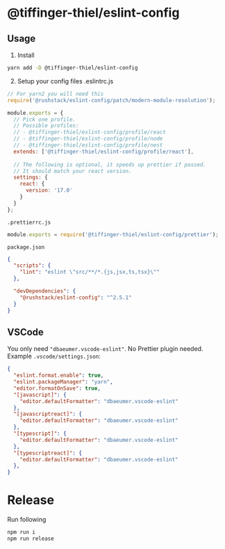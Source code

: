 # @tiffinger-thiel/eslint-config

## Usage

1. Install
```sh
yarn add -D @tiffinger-thiel/eslint-config
```
2. Setup your config files
.eslintrc.js
```js
// For yarn2 you will need this
require('@rushstack/eslint-config/patch/modern-module-resolution');

module.exports = {
  // Pick one profile.
  // Possible profiles:
  // - @tiffinger-thiel/eslint-config/profile/react
  // - @tiffinger-thiel/eslint-config/profile/node
  // - @tiffinger-thiel/eslint-config/profile/nest
  extends: ['@tiffinger-thiel/eslint-config/profile/react'],
  
  // The following is optional, it speeds up prettier if passed.
  // It should match your react version.
  settings: {
    react: {
      version: '17.0'
    }
  }
};
```

`.prettierrc.js`
```js
module.exports = require('@tiffinger-thiel/eslint-config/prettier');
```

`package.json`
```json
{
  "scripts": {
    "lint": "eslint \"src/**/*.{js,jsx,ts,tsx}\""
  },

  "devDependencies": {
    "@rushstack/eslint-config": "^2.5.1"
  }
}
```

## VSCode
You only need `"dbaeumer.vscode-eslint"`. No Prettier plugin needed.
Example `.vscode/settings.json`:
```json
{
  "eslint.format.enable": true,
  "eslint.packageManager": "yarn",
  "editor.formatOnSave": true,
  "[javascript]": {
    "editor.defaultFormatter": "dbaeumer.vscode-eslint"
  },
  "[javascriptreact]": {
    "editor.defaultFormatter": "dbaeumer.vscode-eslint"
  },
  "[typescript]": {
    "editor.defaultFormatter": "dbaeumer.vscode-eslint"
  },
  "[typescriptreact]": {
    "editor.defaultFormatter": "dbaeumer.vscode-eslint"
  },
}
```

# Release

Run following 

```bash
npm run i
npm run release
```
